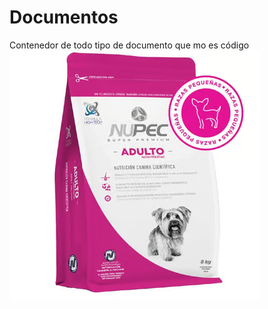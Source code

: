 # Documentos
Contenedor de todo tipo de documento que mo es código
![adulto](https://raw.githubusercontent.com/JavierMauricio/Documentos/main/nutricion/images/adulto.png)
